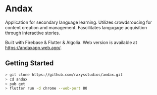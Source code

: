 # Andax

Application for secondary language learning. Utilizes crowdsroucing for content creation and management. Fascilitates langugage acquisition through interactive stories.

Built with Firebase & Flutter & Algolia.
Web version is available at https://andaxapp.web.app/.

## Getting Started
```sh
> git clone https://github.com/raxysstudios/andax.git
> cd andax
> pub get
> flutter run -d chrome --web-port 80
```

